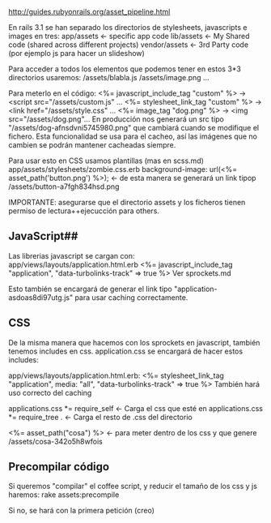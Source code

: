 http://guides.rubyonrails.org/asset_pipeline.html

En rails 3.1 se han separado los directorios de stylesheets, javascripts e images en tres:
app/assets <- specific app code
lib/assets <- My Shared code (shared across different projects)
vendor/assets <- 3rd Party code (por ejemplo js para hacer un slideshow)

Para acceder a todos los elementos que podemos tener en estos 3*3 directorios usaremos:
/assets/blabla.js
/assets/image.png
...

Para meterlo en el código:
<%= javascript_include_tag "custom" %>  -> <script src="/assets/custom.js" ...
<%= stylesheet_link_tag "custom" %>  -> <link href="/assets/style.css" ...
<%= image_tag "dog.png" %>  -> <img src="/assets/dog.png"...
  En producción nos generará un src tipo "/assets/dog-afnsdvni5745980.png" que cambiará cuando se modifique el fichero.
  Esta funcionalidad se usa para el cacheo, así las imágenes que no cambien se podrán mantener cacheadas siempre.

Para usar esto en CSS usamos plantillas (mas en scss.md)
app/assets/stylesheets/zombie.css.erb
background-image: url(<%= asset_path('button.png') %>); <- de esta manera se generará un link tipop /assets/button-a7fgh834hsd.png

IMPORTANTE:
asegurarse que el directorio assets y los ficheros tienen permiso de lectura++ejecucción para others.


## JavaScript##
Las librerias javascript se cargan con:
app/views/layouts/application.html.erb
<%= javascript_include_tag "application", "data-turbolinks-track" => true %>
Ver sprockets.md

Esto también se encargará de generar el link tipo "application-asdoas8di97utg.js" para usar caching correctamente.


## CSS ##
De la misma manera que hacemos con los sprockets en javascript, también tenemos includes en css.
application.css se encargará de hacer estos includes:

app/views/layouts/application.html.erb:
<%= stylesheet_link_tag    "application", media: "all", "data-turbolinks-track" => true %>
También hará uso correcto del caching

applications.css
 *= require_self  <- Carga el css que esté en applications.css
 *= require_tree . <- Carga el resto de .css del directorio

<%= asset_path("cosa") %> <- para meter dentro de los css y que genere /assets/cosa-342o5h8wfois


## Precompilar código ##
Si queremos "compilar" el coffee script, y reducir el tamaño de los css y js haremos:
rake assets:precompile

Si no, se hará con la primera petición (creo)

